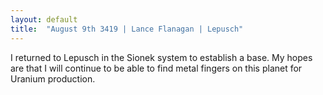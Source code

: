 ```yaml
---
layout: default
title:  "August 9th 3419 | Lance Flanagan | Lepusch"
---
```



 <p>I returned to Lepusch in the Sionek system to establish a base. My hopes are that I will continue to be able to find metal fingers on this planet for Uranium production.</p>

<!--more-->



